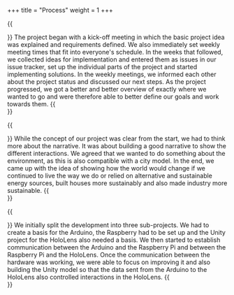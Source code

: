 +++ 
title = "Process" 
weight = 1
+++

{{<section title="Organization">}}
The project began with a kick-off meeting in which the basic project idea was explained and requirements defined. We also immediately set weekly meeting times that fit into everyone's schedule. In the weeks that followed, we collected ideas for implementation and entered them as issues in our issue tracker, set up the individual parts of the project and started implementing solutions. In the weekly meetings, we informed each other about the project status and discussed our next steps.
As the project progressed, we got a better and better overview of exactly where we wanted to go and were therefore able to better define our goals and work towards them.
{{</section>}}

{{<section title="Concept & Story">}}
While the concept of our project was clear from the start, we had to think more about the narrative. It was about building a good narrative to show the different interactions.
We agreed that we wanted to do something about the environment, as this is also compatible with a city model. In the end, we came up with the idea of showing how the world would change if we continued to live the way we do or relied on alternative and sustainable energy sources, built houses more sustainably and also made industry more sustainable.
{{</section>}}

{{<section title="Development">}}
We initially split the development into three sub-projects. We had to create a basis for the Arduino, the Raspberry had to be set up and the Unity project for the HoloLens also needed a basis. We then started to establish communication between the Arduino and the Raspberry Pi and between the Raspberry Pi and the HoloLens.
Once the communication between the hardware was working, we were able to focus on improving it and also building the Unity model so that the data sent from the Arduino to the HoloLens also controlled interactions in the HoloLens.
{{</section>}}
